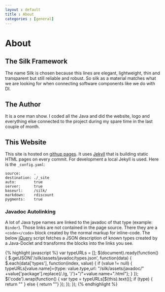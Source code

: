 ```yaml
---
layout : default
title : About
categories : [general]
---
```

# About

## The Silk Framework
The name Silk is chosen because this lines are elegant, lightweight, thin and transparent but still reliable and robust. So silk as a material matches what we are looking for when connecting software components like we do with DI.

## The Author  
It is a one man show. I coded all the Java and did the website, logo and everything else connected to the project during my spare time in the last couple of month.

## This Website
This site is hosted on <a href="http://pages.github.com/">githup pages</a>. It uses <a href="http://jekyllbootstrap.com/">Jekyll</a> that is building static HTML pages on every commit.
For development a local Jekyll is used. Here is the `_config.yaml`:

	source:      .
	destination: ./_site
	auto:        true
	server:      true
	baseurl:     /silk/
	markdown:    rdiscount
	pygments:    true

### Javadoc Autolinking
A lot of Java type names are linked to the javadoc of that type (example: `Binder`). Those links are not contained in the page source. There they are a `<code></code>` block created by the normal markup for inline-code.
The below <a href="http://jquery.com/">jQuery</a> script fetches a JSON description of known types created by a Java-Doclet and transforms the blocks into the links you see.

{% highlight javascript %}
var typeURLs = [];
$(document).ready(function() {
	$.getJSON('/silk/assets/javadoc/types.json', function(data) {
    		$.each(data['types'], function(index, value) { 
			if (value != null) {
    				typeURLs[value.name]={type: value.type,url: "/silk/assets/javadoc/"
    					+value['package'].replace(/\./g, '/')+"/"+value.name+".html"};
			}
		});
		$('code').wrap(function() { 
			var type = typeURLs[$(this).text()];
			if (type) { return "<a href='"+type.url+"' class='javadoc "+type.type+"'></a>" } else { return ""}
		});
	});
});
{% endhighlight %}
